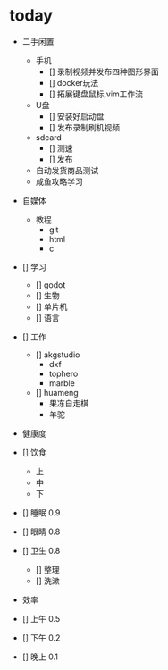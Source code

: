 # today
-  二手闲置
    - 手机
        - [] 录制视频并发布四种图形界面
        - [] docker玩法
        - [] 拓展键盘鼠标,vim工作流
    - U盘
        - [] 安装好启动盘
        - [] 发布录制刷机视频
    - sdcard
        - [] 测速
        - [] 发布
    - 自动发货商品测试
    - 咸鱼攻略学习
- 自媒体
    - 教程
        - git
        - html
        - c
- [] 学习
    - [] godot
    - [] 生物
    - [] 单片机
    - [] 语言
- [] 工作
    - [] akgstudio
        - dxf
        - tophero
        - marble
    - [] huameng
        - 果冻自走棋
        - 羊驼

- 健康度
- [] 饮食
    - 上
    - 中
    - 下
- [] 睡眠 0.9
- [] 眼睛 0.8
- [] 卫生 0.8
    - [] 整理
    - [] 洗漱
- 效率
- [] 上午 0.5
- [] 下午 0.2
- [] 晚上 0.1